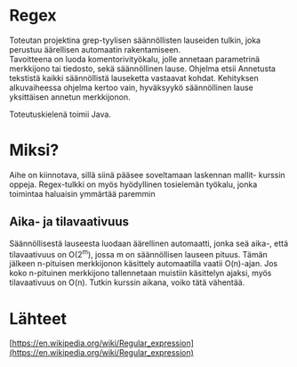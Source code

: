 # Regex
Toteutan projektina grep-tyylisen säännöllisten lauseiden tulkin, joka perustuu äärellisen automaatin rakentamiseen.  
Tavoitteena on luoda komentorivityökalu, jolle annetaan parametrinä merkkijono tai tiedosto, sekä säännöllinen lause. Ohjelma etsii
Annetusta tekstistä kaikki säännöllistä lauseketta vastaavat kohdat. Kehityksen alkuvaiheessa ohjelma kertoo vain, hyväksyykö
säännöllinen lause yksittäisen annetun merkkijonon.  
  
Toteutuskielenä toimii Java.

# Miksi?
Aihe on kiinnotava, sillä siinä pääsee soveltamaan laskennan mallit- kurssin oppeja. Regex-tulkki on myös hyödyllinen
tosielemän työkalu, jonka toimintaa
haluaisin ymmärtää paremmin



## Aika- ja tilavaativuus
Säännöllisestä lauseesta luodaan äärellinen automaatti, jonka seä aika-, että tilavaativuus on O(2<sup>m</sup>), jossa m on säännöllisen
lauseen pituus. Tämän jälkeen n-pituisen merkkijonon käsittely automaatilla vaatii O(n)-ajan.
Jos koko n-pituinen merkkijono tallennetaan muistiin käsittelyn ajaksi, myös tilavaativuus on O(n). Tutkin kurssin aikana, voiko tätä vähentää.




# Lähteet
[https://en.wikipedia.org/wiki/Regular_expression](https://en.wikipedia.org/wiki/Regular_expression)
